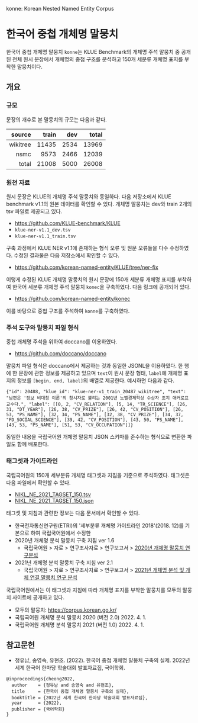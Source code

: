 konne: Korean Nested Named Entity Corpus

# 한국어 중첩 개체명 말뭉치

한국어 중첩 개체명 말뭉치 `konne`는 KLUE Benchmark의 개체명 주석 말뭉치 중 공개된
전체 원시 문장에서 개체명의 중첩 구조를 분석하고 150개 세분류 개체명 표지를 부착한
말뭉치이다.

## 개요

### 규모 

문장의 개수로 본 말뭉치의 규모는 다음과 같다.

| source   | train |  dev | total |
|---------:|------:|-----:|------:|
| wikitree | 11435 | 2534 | 13969 |
| nsmc     |  9573 | 2466 | 12039 |
| total    | 21008 | 5000 | 26008 |

### 원천 자료

원시 문장은 KLUE의 개체명 주석 말뭉치와 동일하다.
다음 저장소에서 KLUE benchmark v1.1의 원본 데이터를 확인할 수 있다.
개체명 말뭉치는 dev와 train 2개의 tsv 파일로 제공되고 있다.

- <https://github.com/KLUE-benchmark/KLUE>
- `klue-ner-v1.1_dev.tsv`
- `klue-ner-v1.1_train.tsv`

구축 과정에서 KLUE NER v1.1에 존재하는 형식 오류 및 원문 오류들을 다수
수정하였다. 수정된 결과물은 다음 저장소에서 확인할 수 있다.

- <https://github.com/korean-named-entity/KLUE/tree/ner-fix>

이렇게 수정된 KLUE 개체명 말뭉치의 원시 문장에 150개 세분류 개체명 표지를
부착하여 한국어 세분류 개체명 주석 말뭉치 `konec`을 구축하였다. 다음 링크에
공개되어 있다.

- <https://github.com/korean-named-entity/konec>

이를 바탕으로 중첩 구조를 주석하여 `konne`를 구축하였다.

### 주석 도구와 말뭉치 파일 형식

중첩 개체명 주석을 위하여 doccano를 이용하였다.

- <https://github.com/doccano/doccano>

말뭉치 파일 형식은 doccano에서 제공하는 것과 동일한 JSONL을 이용하였다.
한 행에 한 문장에 관한 정보를 제공하고 있으며 `text`이 원시 문장 형태,
`label`에 개체명 표지의 정보를 `[begin, end, label]`의 배열로 제공한다.
예시하면 다음과 같다.

```jsonl
{"id": 20488, "klue_id": "klue-ner-v1_train_20487_wikitree", "text": "남편은 '정보 비대칭 이론'의 창시자로 불리는 2001년 노벨경제학상 수상자 조지 애커로프 교수다.", "label": [[0, 2, "CV_RELATION"], [5, 14, "TR_SCIENCE"], [26, 31, "DT_YEAR"], [26, 38, "CV_PRIZE"], [26, 42, "CV_POSITION"], [26, 53, "PS_NAME"], [32, 34, "PS_NAME"], [32, 38, "CV_PRIZE"], [34, 37, "FD_SOCIAL_SCIENCE"], [39, 42, "CV_POSITION"], [43, 50, "PS_NAME"], [43, 53, "PS_NAME"], [51, 53, "CV_OCCUPATION"]]}
```
 
동일한 내용을 국립국어원 개체명 말뭉치 JSON 스키마를 준수하는 형식으로
변환한 파일도 함께 배포한다. 
  
### 태그셋과 가이드라인

국립국어원의 150개 세부분류 개체명 태그셋과 지침을 기준으로 주석하였다.
태그셋은 다음 파일에서 확인할 수 있다.

- [NIKL_NE_2021_TAGSET_150.tsv](tagset_and_guideline/NIKL_NE_2021_TAGSET_150.tsv)
- [NIKL_NE_2021_TAGSET_150.json](tagset_and_guideline/NIKL_NE_2021_TAGSET_150.json)

태그셋 및 지침과 관련한 정보는 다음 문서에서 확인할 수 있다.

- 한국전자통신연구원(ETRI)의 '세부분류 개체명 가이드라인 2018'(2018. 12)를 기본으로 하여 국립국어원에서 수정한
- 2020년 개체명 분석 말뭉치 구축 지침 ver 1.6
  - 국립국어원 > 자료 > 연구조사자료 > 연구보고서 > [2020년 개체명 말뭉치 연구분석](https://www.korean.go.kr/front/reportData/reportDataView.do?mn_id=207&report_seq=1050&pageIndex=1)
- 2021년 개체명 분석 말뭉치 구축 지침 ver 2.1
  - 국립국어원 > 자료 > 연구조사자료 > 연구보고서 > [2021년 개체명 분석 및 개체 연결 말뭉치 연구 분석](https://www.korean.go.kr/front/reportData/reportDataView.do?mn_id=207&report_seq=1078)

국립국어원에서는 이 태그셋과 지침에 따라 개체명 표지를 부착한 말뭉치를 모두의
말뭉치 사이트에 공개하고 있다.

- 모두의 말뭉치: <https://corpus.korean.go.kr/>
- 국립국어원 개체명 분석 말뭉치 2020 (버전 2.0) 2022. 4. 1.
- 국립국어원 개체명 분석 말뭉치 2021 (버전 1.0) 2022. 4. 1.

## 참고문헌

- 정유남, 송영숙, 유현조. (2022). 한국어 중첩 개체명 말뭉치 구축의 실제.
  2022년 세계 한국어 한마당 학술대회 발표자료집, 국어학회.

```
@inproceedings{cheong2022,
  author    = {정유남 and 송영숙 and 유현조},
  title     = {한국어 중첩 개체명 말뭉치 구축의 실제},
  booktitle = {2022년 세계 한국어 한마당 학술대회 발표자료집},
  year      = {2022},
  publisher = {국어학회}
}
```




